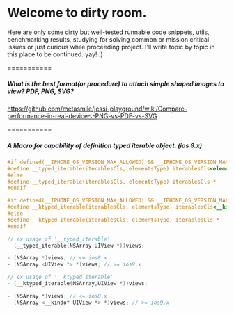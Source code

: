 # Welcome to dirty room.

Here are only some dirty but well-tested runnable code snippets, utils, benchmarking results, studying for solving common or mission critical issues or just curious while proceeding project. I'll write topic by topic in this place to be continued. yay! :)

===========
##### What is the best format(or procedure) to attach simple shaped images to view? PDF, PNG, SVG?

https://github.com/metasmile/jessi-playground/wiki/Compare-performance-in-real-device-:-PNG-vs-PDF-vs-SVG

===========
##### A Macro for capability of definition typed iterable object. (ios 9.x)
```objective-c
#if defined(__IPHONE_OS_VERSION_MAX_ALLOWED) && __IPHONE_OS_VERSION_MAX_ALLOWED >= 90000
#define __typed_iterable(iterablesCls, elementsType) iterablesCls<elementsType> *
#else
#define __typed_iterable(iterablesCls, elementsType) iterablesCls *
#endif

#if defined(__IPHONE_OS_VERSION_MAX_ALLOWED) && __IPHONE_OS_VERSION_MAX_ALLOWED >= 90000
#define __ktyped_iterable(iterablesCls, elementsType) iterablesCls<__kindof elementsType> *
#else
#define __ktyped_iterable(iterablesCls, elementsType) iterablesCls *
#endif

// ex usage of '__typed_iterable'
- (__typed_iterable(NSArray,UIView *))views; 

- (NSArray *)views; // <= ios8.x
- (NSArray <UIView *> *)views; // >= ios9.x

// ex usage of '__ktyped_iterable'
- (__ktyped_iterable(NSArray,UIView *))views; 

- (NSArray *)views; // <= ios8.x
- (NSArray <__kindof UIView *> *)views; // >= ios9.x
```
